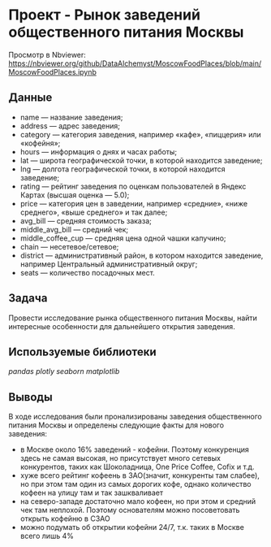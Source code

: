 # Проект - Рынок заведений общественного питания Москвы

Просмотр в Nbviewer:
https://nbviewer.org/github/DataAlchemyst/MoscowFoodPlaces/blob/main/MoscowFoodPlaces.ipynb

## Данные

 - name — название заведения;
 - address — адрес заведения;
 - category — категория заведения, например «кафе», «пиццерия» или «кофейня»;
 - hours — информация о днях и часах работы;
 - lat — широта географической точки, в которой находится заведение;
 - lng — долгота географической точки, в которой находится заведение;
 - rating — рейтинг заведения по оценкам пользователей в Яндекс Картах (высшая оценка — 5.0);
 - price — категория цен в заведении, например «средние», «ниже среднего», «выше среднего» и так далее;
 - avg_bill — средняя стоимость заказа;
 - middle_avg_bill — средний чек;
 - middle_coffee_cup — средняя цена одной чашки капучино;
 - chain — несетевое/сетевое;
 - district — административный район, в котором находится заведение, например Центральный административный округ;
 - seats — количество посадочных мест.

## Задача

Провести исследование рынка общественного питания Москвы, найти интересные особенности для дальнейшего открытия заведения.

## Используемые библиотеки
*pandas* *plotly* *seaborn* *matplotlib*

## Выводы

В ходе исследования были пронализированы заведения общественного питания Москвы и определены следующие факты для нового заведения:
 - в Москве около 16% заведений - кофейни. Поэтому конкуренция здесь не самая высокая, но присутствует много сетевых конкурентов, таких как Шоколадница, One Price Coffee, Cofix и т.д.
 - хуже всего рейтинг кофеень в ЗАО(значит, конкуренты там слабее), но при этом там один из самых дорогих кофе, однако количество кофеен на улицу там и так зашкваливает 
 - на северо-западе достаточно мало кофеен, но при этом и средний чек там неплохой. Поэтому основателям можно посоветовать открыть кофейню в СЗАО
 - можно подумать об открытии кофейни 24/7, т.к. таких в Москве всего лишь 4%
